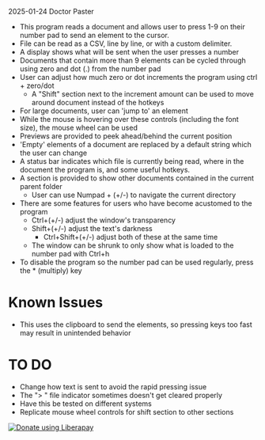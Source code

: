 2025-01-24
Doctor Paster

- This program reads a document and allows user to press 1-9 on their number pad to send an element to the cursor.
- File can be read as a CSV, line by line, or with a custom delimiter. 
- A display shows what will be sent when the user presses a number
- Documents that contain more than 9 elements can be cycled through using zero and dot (.) from the number pad
- User can adjust how much zero or dot increments the program using ctrl + zero/dot
  - A "Shift" section next to the increment amount can be used to move around document instead of the hotkeys
- For large documents, user can 'jump to' an element
- While the mouse is hovering over these controls (including the font size), the mouse wheel can be used
- Previews are provided to peek ahead/behind the current position
- 'Empty' elements of a document are replaced by a default string which the user can change
- A status bar indicates which file is currently being read, where in the document the program is, and some useful hotkeys.
- A section is provided to show other documents contained in the current parent folder
  - User can use Numpad + (+/-) to navigate the current directory
- There are some features for users who have become acustomed to the program
  - Ctrl+(+/-) adjust the window's transparency
  - Shift+(+/-) adjust the text's darkness
    - Ctrl+Shift+(+/-) adjust both of these at the same time
  - The window can be shrunk to only show what is loaded to the number pad with Ctrl+h
- To disable the program so the number pad can be used regularly, press the * (multiply) key

# Known Issues
- This uses the clipboard to send the elements, so pressing keys too fast may result in unintended behavior
  
# TO DO
- Change how text is sent to avoid the rapid pressing issue
- The "> " file indicator sometimes doesn't get cleared properly
- Have this be tested on different systems
- Replicate mouse wheel controls for shift section to other sections


<noscript><a href="https://liberapay.com/noredact/donate"><img alt="Donate using Liberapay" src="https://liberapay.com/assets/widgets/donate.svg"></a></noscript>

